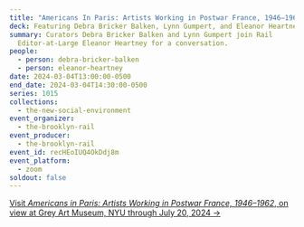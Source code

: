 ```yaml
---
title: "Americans In Paris: Artists Working in Postwar France, 1946–1962"
deck: Featuring Debra Bricker Balken, Lynn Gumpert, and Eleanor Heartney
summary: Curators Debra Bricker Balken and Lynn Gumpert join Rail
  Editor-at-Large Eleanor Heartney for a conversation.
people:
  - person: debra-bricker-balken
  - person: eleanor-heartney
date: 2024-03-04T13:00:00-0500
end_date: 2024-03-04T14:30:00-0500
series: 1015
collections:
  - the-new-social-environment
event_organizer:
  - the-brooklyn-rail
event_producer:
  - the-brooklyn-rail
event_id: recHEoIUQ4OkDdj8m
event_platform:
  - zoom
soldout: false
---
```

[V﻿isit *Americans in Paris: Artists Working in Postwar France, 1946–1962*, on view at Grey Art Museum, NYU through July 20, 2024 →](https://greyartgallery.nyu.edu/exhibition/americans-in-paris/)